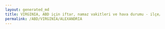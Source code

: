 ```yaml
---
layout: generated_md
title: VIRGINIA, ABD için iftar, namaz vakitleri ve hava durumu - ilçe/eyalet seç
permalink: /ABD/VIRGINIA/ALEXANDRIA
---
```


<script type="text/javascript">
  var country = ABD;
  var city = VIRGINIA;
  var state = ALEXANDRIA;
  var lat = 72;
  var lon = 21;
</script>
